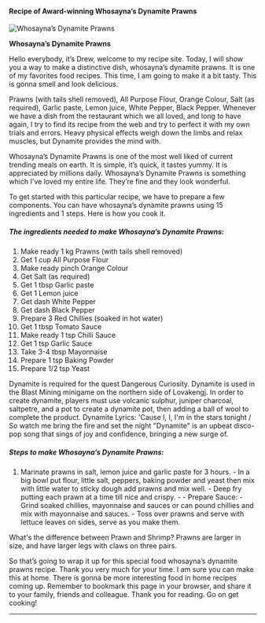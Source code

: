             

#### Recipe of Award-winning Whosayna’s Dynamite Prawns

![Whosayna’s Dynamite Prawns](https://img-global.cpcdn.com/recipes/7dcf94c8c79eb161/751x532cq70/whosaynas-dynamite-prawns-recipe-main-photo.jpg)

**Whosayna’s Dynamite Prawns**

Hello everybody, it’s Drew, welcome to my recipe site. Today, I will show you a way to make a distinctive dish, whosayna’s dynamite prawns. It is one of my favorites food recipes. This time, I am going to make it a bit tasty. This is gonna smell and look delicious.

Prawns (with tails shell removed), All Purpose Flour, Orange Colour, Salt (as required), Garlic paste, Lemon juice, White Pepper, Black Pepper. Whenever we have a dish from the restaurant which we all loved, and long to have again, I try to find its recipe from the web and try to perfect it with my own trials and errors. Heavy physical effects weigh down the limbs and relax muscles, but Dynamite provides the mind with.

Whosayna’s Dynamite Prawns is one of the most well liked of current trending meals on earth. It is simple, it’s quick, it tastes yummy. It is appreciated by millions daily. Whosayna’s Dynamite Prawns is something which I’ve loved my entire life. They’re fine and they look wonderful.

To get started with this particular recipe, we have to prepare a few components. You can have whosayna’s dynamite prawns using 15 ingredients and 1 steps. Here is how you cook it.

##### The ingredients needed to make Whosayna’s Dynamite Prawns:

1.  Make ready 1 kg Prawns (with tails shell removed)
2.  Get 1 cup All Purpose Flour
3.  Make ready pinch Orange Colour
4.  Get Salt (as required)
5.  Get 1 tbsp Garlic paste
6.  Get 1 Lemon juice
7.  Get dash White Pepper
8.  Get dash Black Pepper
9.  Prepare 3 Red Chillies (soaked in hot water)
10.  Get 1 tbsp Tomato Sauce
11.  Make ready 1 tsp Chilli Sauce
12.  Get 1 tsp Garlic Sauce
13.  Take 3-4 tbsp Mayonnaise
14.  Prepare 1 tsp Baking Powder
15.  Prepare 1/2 tsp Yeast

Dynamite is required for the quest Dangerous Curiosity. Dynamite is used in the Blast Mining minigame on the northern side of Lovakengj. In order to create dynamite, players must use volcanic sulphur, juniper charcoal, saltpetre, and a pot to create a dynamite pot, then adding a ball of wool to complete the product. Dynamite Lyrics: 'Cause I, I, I'm in the stars tonight / So watch me bring the fire and set the night "Dynamite" is an upbeat disco-pop song that sings of joy and confidence, bringing a new surge of.

##### Steps to make Whosayna’s Dynamite Prawns:

1.  Marinate prawns in salt, lemon juice and garlic paste for 3 hours. - In a big bowl put flour, little salt, peppers, baking powder and yeast then mix with little water to sticky dough add prawns and mix well. - Deep fry putting each prawn at a time till nice and crispy. - - Prepare Sauce: - Grind soaked chillies, mayonnaise and sauces or can pound chillies and mix with mayonnaise and sauces. - Toss over prawns and serve with lettuce leaves on sides, serve as you make them.

What's the difference between Prawn and Shrimp? Prawns are larger in size, and have larger legs with claws on three pairs.

So that’s going to wrap it up for this special food whosayna’s dynamite prawns recipe. Thank you very much for your time. I am sure you can make this at home. There is gonna be more interesting food in home recipes coming up. Remember to bookmark this page in your browser, and share it to your family, friends and colleague. Thank you for reading. Go on get cooking!

* * *